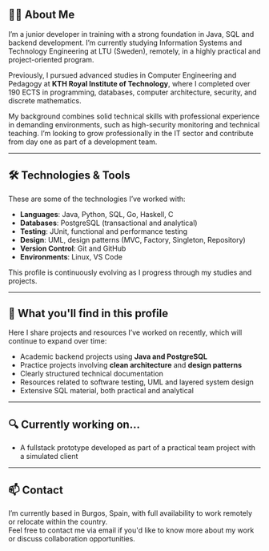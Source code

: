 ## 🧑‍💻 About Me

I’m a junior developer in training with a strong foundation in Java, SQL and backend development. I’m currently studying Information Systems and Technology Engineering at LTU (Sweden), remotely, in a highly practical and project-oriented program.

Previously, I pursued advanced studies in Computer Engineering and Pedagogy at **KTH Royal Institute of Technology**, where I completed over 190 ECTS in programming, databases, computer architecture, security, and discrete mathematics.

My background combines solid technical skills with professional experience in demanding environments, such as high-security monitoring and technical teaching. I’m looking to grow professionally in the IT sector and contribute from day one as part of a development team.

---

## 🛠️ Technologies & Tools

These are some of the technologies I’ve worked with:

- **Languages**: Java, Python, SQL, Go, Haskell, C
- **Databases**: PostgreSQL (transactional and analytical)
- **Testing**: JUnit, functional and performance testing
- **Design**: UML, design patterns (MVC, Factory, Singleton, Repository)
- **Version Control**: Git and GitHub
- **Environments**: Linux, VS Code

This profile is continuously evolving as I progress through my studies and projects.

---

## 📌 What you'll find in this profile

Here I share projects and resources I’ve worked on recently, which will continue to expand over time:

- Academic backend projects using **Java and PostgreSQL**
- Practice projects involving **clean architecture** and **design patterns**
- Clearly structured technical documentation
- Resources related to software testing, UML and layered system design
- Extensive SQL material, both practical and analytical

---

## 🔍 Currently working on...

- A fullstack prototype developed as part of a practical team project with a simulated client

---

## 📫 Contact

I’m currently based in Burgos, Spain, with full availability to work remotely or relocate within the country.  
Feel free to contact me via email if you'd like to know more about my work or discuss collaboration opportunities.
